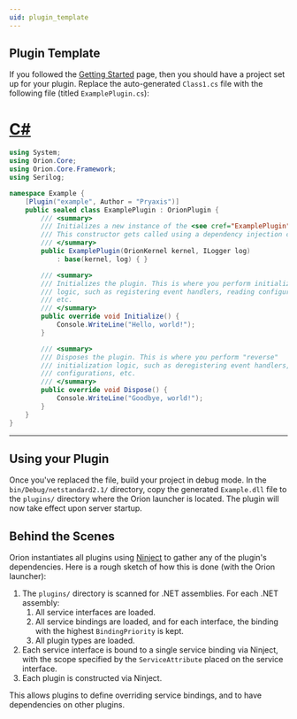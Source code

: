 ```yaml
---
uid: plugin_template
---
```


## Plugin Template

If you followed the [Getting Started](xref:getting_started_api) page, then you should have a project set up for your plugin. Replace the auto-generated `Class1.cs` file with the following file (titled `ExamplePlugin.cs`):

# [C#](#tab/c-sharp)

```csharp
using System;
using Orion.Core;
using Orion.Core.Framework;
using Serilog;

namespace Example {
    [Plugin("example", Author = "Pryaxis")]
    public sealed class ExamplePlugin : OrionPlugin {
        /// <summary>
        /// Initializes a new instance of the <see cref="ExamplePlugin"/> class.
        /// This constructor gets called using a dependency injection container.
        /// </summary>
        public ExamplePlugin(OrionKernel kernel, ILogger log)
            : base(kernel, log) { }

        /// <summary>
        /// Initializes the plugin. This is where you perform initialization
        /// logic, such as registering event handlers, reading configurations,
        /// etc.
        /// </summary>
        public override void Initialize() {
            Console.WriteLine("Hello, world!");
        }

        /// <summary>
        /// Disposes the plugin. This is where you perform "reverse"
        /// initialization logic, such as deregistering event handlers, writing
        /// configurations, etc.
        /// </summary>
        public override void Dispose() {
            Console.WriteLine("Goodbye, world!");
        }
    }
}
```

***

## Using your Plugin

Once you've replaced the file, build your project in debug mode. In the `bin/Debug/netstandard2.1/` directory, copy the generated `Example.dll` file to the `plugins/` directory where the Orion launcher is located. The plugin will now take effect upon server startup.

## Behind the Scenes

Orion instantiates all plugins using [Ninject](https://www.nuget.org/packages/Ninject) to gather any of the plugin's dependencies. Here is a rough sketch of how this is done (with the Orion launcher):

1. The `plugins/` directory is scanned for .NET assemblies. For each .NET assembly:
    1. All service interfaces are loaded.
    2. All service bindings are loaded, and for each interface, the binding with the highest `BindingPriority` is kept.
    3. All plugin types are loaded.
2. Each service interface is bound to a single service binding via Ninject, with the scope specified by the `ServiceAttribute` placed on the service interface.
3. Each plugin is constructed via Ninject.

This allows plugins to define overriding service bindings, and to have dependencies on other plugins.
